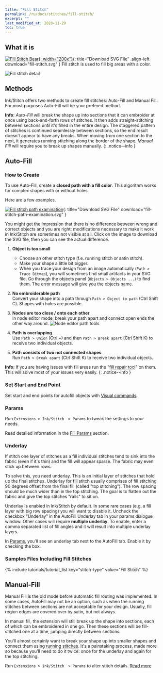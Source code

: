 ```yaml
---
title: "Fill Stitch"
permalink: /ru/docs/stitches/fill-stitch/
excerpt: ""
last_modified_at: 2020-11-29
toc: true
---
```

## What it is

[![Fill Stitch Bear](/assets/images/docs/fill-stitch-example.jpg){: width="200x"}](/assets/images/docs/fill-stitch.svg){: title="Download SVG File" .align-left download="fill-stitch.svg" }
Fill stitch is used to fill big areas with a color.

![Fill stitch detail](/assets/images/docs/fill-stitch-detail.jpg)

## Methods

Ink/Stitch offers two methods to create fill stitches: Auto-Fill and Manual Fill. For most purposes Auto-Fill will be your prefered method.


**Info:** _Auto-Fill_ will break the shape up into sections that it can embroider at once using back-and-forth rows of stitches. It then adds straight-stitching between sections until it's filled in the entire design. The staggered pattern of stitches is continued seamlessly between sections, so the end result doesn't appear to have any breaks. When moving from one section to the next, it generates running stitching along the border of the shape. _Manual Fill_ will require you to break up shapes manually.
{: .notice--info }

## Auto-Fill

### How to Create

To use Auto-Fill, create a **closed path with a fill color**. This algorithm works for complex shapes with or without holes.

Here are a few examples.

[![Fill stitch path examination](/assets/images/docs/en/fill-path.svg)](/assets/images/docs/en/fill-path.svg){: title="Download SVG File" download="fill-stitch-path-examination.svg" }

You might get the impression that there is no difference between wrong and correct objects and you are right: modifications necessary to make it work in Ink/Stitch are sometimes not visible at all. Click on the image to download the SVG file, then you can see the actual difference.

1. **Object is too small**
    * Choose an other stitch type (f.e. running stitch or satin stitch).
    * Make  your shape a little bit bigger.
    * When you trace your design from an image automatically (`Path > Trace Bitmap`), you will sometimes find small artifacts in your SVG file.
      Go through the objects panel (`Objects > Objects ...`) to find them. The error message will give you the objects name.

2. **No embroiderable path**<br>
    Convert your shape into a path through `Path > Object to path` (Ctrl Shift C). Shapes with holes are possible.

3. **Nodes are too close / onto each other**<br>
    In node editor mode, break your path apart and connect open ends the other way around.
    ![Node editor path tools](/assets/images/docs/node-editor-break-apart-combine.png)

4. **Path is overlapping**<br>
    Use `Path > Union` (Ctrl +) and then `Path > Break apart` (Ctrl Shift K) to receive two individual objects.

5. **Path consists of two not connected shapes**<br>
    Run `Path > Break apart` (Ctrl Shift K) to receive two individual objects.

**Info:** If you are having issues with fill areas run the "[fill repair tool](/docs/fill-tools/)" on them. This will solve most of your issues very easily.
{: .notice--info }

### Set Start and End Point

Set start and end points for autofill objects with [Visual commands](/docs/commands/).

### Params

Run `Extensions > Ink/Stitch  > Params` to tweak the settings to your needs.

Read detailed information in the [Fill Params](/docs/params/#auto-fill-params) section.

### Underlay

If stitch one layer of stitches as a fill individual stitches tend to sink into the fabric (even if it's thin) and the fill will appear sparse. The fabric may even stick up between rows.

To solve this, you need underlay. This is an initial layer of stitches that hold up the final stitches. Underlay for fill stitch usually comprises of fill stitching 90 degrees offset from the final fill (called "top stitching"). The row spacing should be much wider than in the top stitching. The goal is to flatten out the fabric and give the top stitches "rails" to sit on.

Underlay is enabled in Ink/Stitch by default. In some rare cases (e.g. a fill layer with big row spacing) you will want to disable it. Uncheck the checkbox "Underlay" in the AutoFill Underlay tab in your params dialogue window. Other cases will require **multiple underlay**. To enable, enter a comma separated list of fill angles and it will result into multiple underlay layers.

In [Params](/docs/params/#auto-fill-underlay), you'll see an underlay tab next to the AutoFill tab. Enable it by checking the box.

### Samples Files Including Fill Stitches
{% include tutorials/tutorial_list key="stitch-type" value="Fill Stitch" %}

## Manual-Fill
Manual Fill is the old mode before automatic fill routing was implemented.  In some cases, AutoFill may not be an option, such as when the running stitches between sections are not acceptable for your design.  Usually, fill region edges are covered over by satin, but not always.

In manual fill, the extension will still break up the shape into sections, each of which can be embroidered in one go.  Then these sections will be fill-stitched one at a time, jumping directly between sections.

You'll almost certainly want to break your shape up into smaller shapes and connect them using [running stitches](/docs/stitches/stroke/#running-stitch-mode). It's a painstaking process, made more so because you'll need to do it twice: once for the underlay and again for the top stitching.

Run `Extensions > Ink/Stitch  > Params` to alter stitch details. [Read more](/docs/params/#manual-fill-params)
